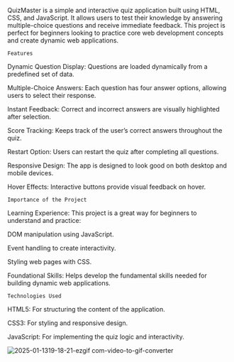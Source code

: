 QuizMaster is a simple and interactive quiz application built using HTML, CSS, and JavaScript. 
It allows users to test their knowledge by answering multiple-choice questions and receive immediate feedback.
This project is perfect for beginners looking to practice core web development concepts and create dynamic web applications.

    Features
Dynamic Question Display: Questions are loaded dynamically from a predefined set of data.

Multiple-Choice Answers: Each question has four answer options, allowing users to select their response.

Instant Feedback: Correct and incorrect answers are visually highlighted after selection.

Score Tracking: Keeps track of the user’s correct answers throughout the quiz.

Restart Option: Users can restart the quiz after completing all questions.

Responsive Design: The app is designed to look good on both desktop and mobile devices.

Hover Effects: Interactive buttons provide visual feedback on hover.

    Importance of the Project
Learning Experience: This project is a great way for beginners to understand and practice:

DOM manipulation using JavaScript.

Event handling to create interactivity.

Styling web pages with CSS.

Foundational Skills: Helps develop the fundamental skills needed for building dynamic web applications.

    Technologies Used
HTML5: For structuring the content of the application.

CSS3: For styling and responsive design.

JavaScript: For implementing the quiz logic and interactivity.



![2025-01-1319-18-21-ezgif com-video-to-gif-converter](https://github.com/user-attachments/assets/4c9fa5f1-cbdc-4de7-bddf-adbc0bbc5d03)

